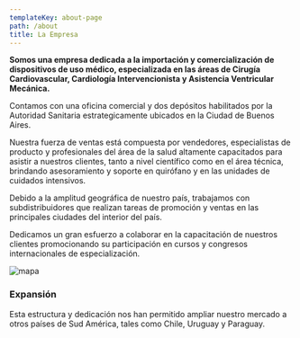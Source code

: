 ```yaml
---
templateKey: about-page
path: /about
title: La Empresa
---
```

**Somos una empresa dedicada a la importación y comercialización de dispositivos de uso médico, especializada en las áreas de Cirugía Cardiovascular, Cardiología Intervencionista y Asistencia Ventricular Mecánica.**

Contamos con una oficina comercial y dos depósitos habilitados por la Autoridad Sanitaria estrategicamente ubicados en la Ciudad de Buenos Aires.

Nuestra fuerza de ventas está compuesta por vendedores, especialistas de producto y profesionales del área de la salud altamente capacitados para asistir a nuestros clientes, tanto a nivel científico como en el área técnica, brindando asesoramiento y soporte en quirófano y en las unidades de cuidados intensivos.

Debido a la amplitud geográfica de nuestro país, trabajamos con subdistribuidores que realizan tareas de promoción y ventas en las principales ciudades del interior del país.

Dedicamos un gran esfuerzo a colaborar en la capacitación de nuestros clientes promocionando su participación en cursos y congresos internacionales de especialización.

![mapa](/img/safari-pinned-tab.svg)

### Expansión

Esta estructura y dedicación nos han permitido
ampliar nuestro mercado a otros países de Sud América,
tales como Chile, Uruguay y Paraguay.